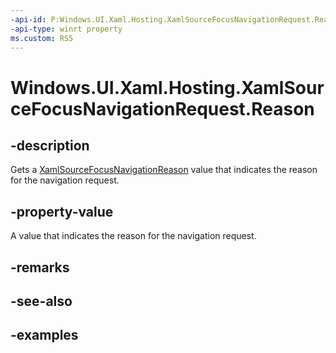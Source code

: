 ```yaml
---
-api-id: P:Windows.UI.Xaml.Hosting.XamlSourceFocusNavigationRequest.Reason
-api-type: winrt property
ms.custom: RS5
---
```


<!-- Property syntax.
public XamlSourceFocusNavigationReason Reason { get; }
-->

# Windows.UI.Xaml.Hosting.XamlSourceFocusNavigationRequest.Reason

## -description
Gets a [XamlSourceFocusNavigationReason](xamlsourcefocusnavigationreason.md) value that indicates the reason for the navigation request.

## -property-value
A value that indicates the reason for the navigation request. 

## -remarks

## -see-also

## -examples

